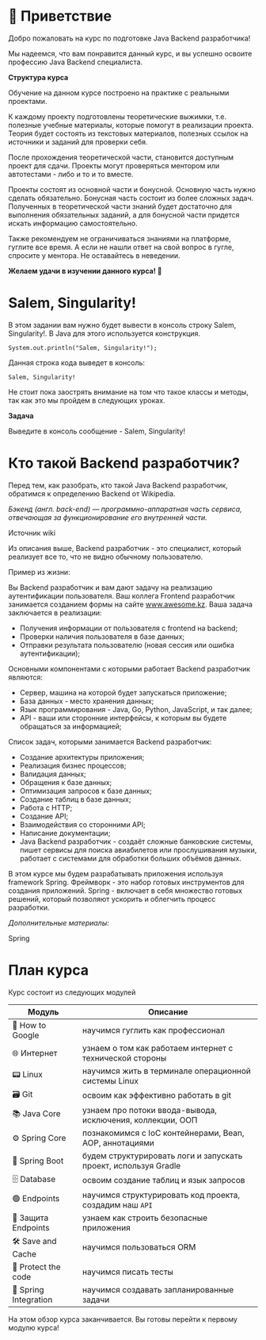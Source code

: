 # 👋 Приветствие

Добро пожаловать на курс по подготовке Java Backend разработчика!

Мы надеемся, что вам понравится данный курс, и вы успешно освоите профессию Java Backend специалиста.

**Структура курса**

Обучение на данном курсе построено на практике с реальными проектами.

К каждому проекту подготовлены теоретические выжимки, т.е. полезные учебные материалы, которые помогут в реализации проекта. Теория будет состоять из текстовых материалов, полезных ссылок на источники и заданий для проверки себя.

После прохождения теоретической части, становится доступным проект для сдачи. Проекты могут проверяться ментором или автотестами - либо и то и то вместе.

Проекты состоят из основной части и бонусной. Основную часть нужно сделать обязательно. Бонусная часть состоит из более сложных задач. Полученных в теоретической части знаний будет достаточно для выполнения обязательных заданий, а для бонусной части придется искать информацию самостоятельно.

Также рекомендуем не ограничиваться знаниями на платформе, гуглите все время. А если не нашли ответ на свой вопрос в гугле, спросите у ментора. Не оставайтесь в неведении.

**Желаем удачи в изучении данного курса! 💫**

# Salem, Singularity!

В этом задании вам нужно будет вывести в консоль строку Salem, Singularity!. В Java для этого используется конструкция.

`System.out.println("Salem, Singularity!");`

Данная строка кода выведет в консоль:

`Salem, Singularity!`

Не стоит пока заострять внимание на том что такое классы и методы, так как это мы пройдем в следующих уроках.

**Задача**

Выведите в консоль сообщение - Salem, Singularity!

# Кто такой Backend разработчик?

Перед тем, как разобрать, кто такой Java Backend разработчик, обратимся к определению Backend от Wikipedia.

_Бэкенд (англ. back-end) — программно-аппаратная часть сервиса, отвечающая за функционирование его внутренней части._

Источник wiki

Из описания выше, Backend разработчик - это специалист, который реализует все то, что не видно обычному пользователю.

Пример из жизни:

Вы Backend разработчик и вам дают задачу на реализацию аутентификации пользователя. Ваш коллега Frontend разработчик занимается созданием формы на сайте www.awesome.kz. Ваша задача заключается в реализации:
* Получения информации от пользователя с frontend на backend;
* Проверки наличия пользователя в базе данных;
* Отправки результата пользователю (новая сессия или ошибка аутентификации); 

Основными компонентами с которыми работает Backend разработчик являются:

* Сервер, машина на которой будет запускаться приложение;
* База данных - место хранения данных;
* Язык программирования - Java, Go, Python, JavaScript, и так далее;
* API - ваши или сторонние интерфейсы, к которым вы будете обращаться за информацией;

Список задач, которыми занимается Backend разработчик:

* Создание архитектуры приложения;
* Реализация бизнес процессов;
* Валидация данных;
* Обращения к базе данных;
* Оптимизация запросов к базе данных;
* Создание таблиц в базе данных;
* Работа с HTTP;
* Создание API;
* Взаимодействия со сторонними API;
* Написание документации;
* Java Backend разработчик - создаёт сложные банковские системы, пишет сервисы для поиска авиабилетов или прослушивания музыки, работает с системами для обработки больших объёмов данных.

В этом курсе мы будем разрабатывать приложения используя framework Spring. Фреймворк - это набор готовых инструментов для создания приложений. Spring - включает в себя множество готовых решений, который позволяют ускорить и облегчить процесс разработки.

_Дополнительные материалы:_

Spring

<h1>План курса</h1>

<p>Курс состоит из следующих модулей</p>

<table>
	<thead>
		<tr>
			<th>Модуль</th>
			<th>Описание</th>
		</tr>
	</thead>
	<tbody>
		<tr>
			<td>🔎&nbsp;How to Google</td>
			<td>научимся гуглить как профессионал</td>
		</tr>
		<tr>
			<td>🌐&nbsp;Интернет</td>
			<td>узнаем о том как работаем интернет с технической стороны</td>
		</tr>
		<tr>
			<td>📟&nbsp;Linux</td>
			<td>научимся жить в терминале операционной системы Linux</td>
		</tr>
		<tr>
			<td>🗃&nbsp;Git</td>
			<td>освоим как эффективно работать в git</td>
		</tr>
		<tr>
			<td>📚&nbsp;Java Core</td>
			<td>узнаем про потоки ввода-вывода, исключения, коллекции, ООП</td>
		</tr>
		<tr>
			<td>⚙️&nbsp;Spring Core</td>
			<td>познакомимся с IoC контейнерами, Bean, AOP, аннотациями</td>
		</tr>
		<tr>
			<td>🧰&nbsp;Spring Boot</td>
			<td>будем структурировать логи и запускать проект, используя Gradle</td>
		</tr>
		<tr>
			<td>🗄&nbsp;Database</td>
			<td>освоим создание таблиц и язык запросов</td>
		</tr>
		<tr>
			<td>🟢&nbsp;Endpoints</td>
			<td>научимся структурировать код проекта, создадим наш&nbsp;<code>API</code></td>
		</tr>
		<tr>
			<td>🔑&nbsp;Защита Endpoints</td>
			<td>узнаем как строить безопасные приложения</td>
		</tr>
		<tr>
			<td>🛠&nbsp;Save and Cache</td>
			<td>научимся пользоваться ORM</td>
		</tr>
		<tr>
			<td>🏰&nbsp;Protect the code</td>
			<td>научимся писать тесты</td>
		</tr>
		<tr>
			<td>🤝&nbsp;Spring Integration</td>
			<td>научимся создавать запланированные задачи</td>
		</tr>
	</tbody>
</table>

<p>На этом обзор курса заканчивается. Вы готовы перейти к первому модулю курса!</p>
